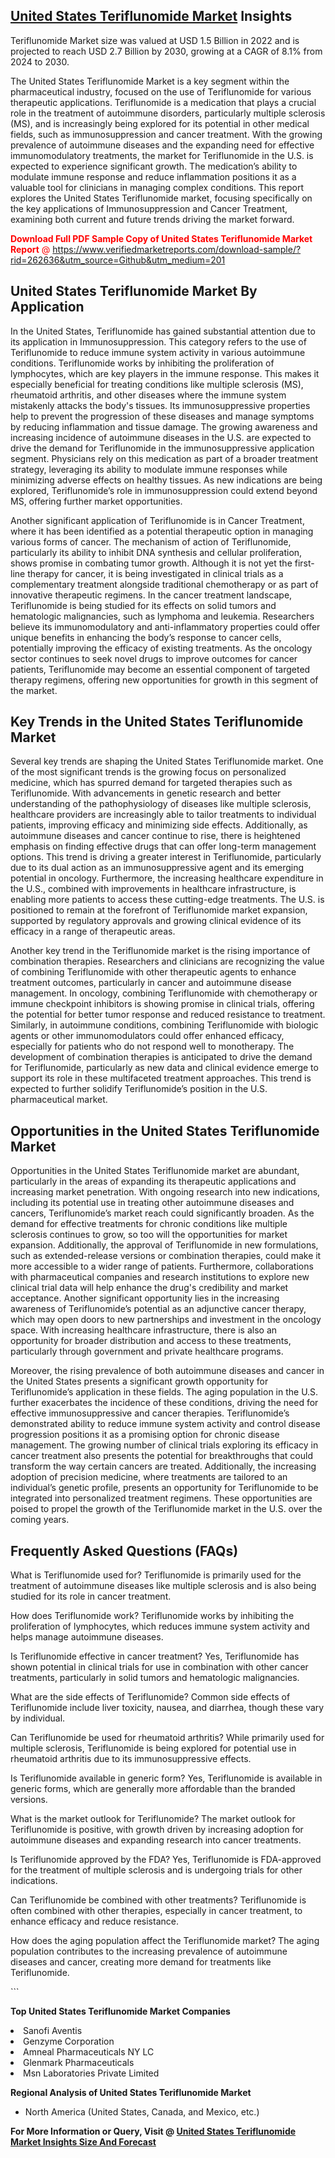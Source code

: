 <h2><a href="https://www.verifiedmarketreports.com/download-sample/?rid=262636&amp;utm_source=Github&amp;utm_medium=201" target="_blank">United States Teriflunomide Market</a> Insights</h2><p>Teriflunomide Market size was valued at USD 1.5 Billion in 2022 and is projected to reach USD 2.7 Billion by 2030, growing at a CAGR of 8.1% from 2024 to 2030.</p><p><p>The United States Teriflunomide Market is a key segment within the pharmaceutical industry, focused on the use of Teriflunomide for various therapeutic applications. Teriflunomide is a medication that plays a crucial role in the treatment of autoimmune disorders, particularly multiple sclerosis (MS), and is increasingly being explored for its potential in other medical fields, such as immunosuppression and cancer treatment. With the growing prevalence of autoimmune diseases and the expanding need for effective immunomodulatory treatments, the market for Teriflunomide in the U.S. is expected to experience significant growth. The medication’s ability to modulate immune response and reduce inflammation positions it as a valuable tool for clinicians in managing complex conditions. This report explores the United States Teriflunomide market, focusing specifically on the key applications of Immunosuppression and Cancer Treatment, examining both current and future trends driving the market forward. <p><span class=""><span style="color: #ff0000;"><strong>Download Full PDF Sample Copy of United States Teriflunomide Market Report</strong> @ </span><a href="https://www.verifiedmarketreports.com/download-sample/?rid=262636&amp;utm_source=Github&amp;utm_medium=201" target="_blank">https://www.verifiedmarketreports.com/download-sample/?rid=262636&amp;utm_source=Github&amp;utm_medium=201</a></span></p></p><h2>United States Teriflunomide Market By Application</h2><p>In the United States, Teriflunomide has gained substantial attention due to its application in Immunosuppression. This category refers to the use of Teriflunomide to reduce immune system activity in various autoimmune conditions. Teriflunomide works by inhibiting the proliferation of lymphocytes, which are key players in the immune response. This makes it especially beneficial for treating conditions like multiple sclerosis (MS), rheumatoid arthritis, and other diseases where the immune system mistakenly attacks the body's tissues. Its immunosuppressive properties help to prevent the progression of these diseases and manage symptoms by reducing inflammation and tissue damage. The growing awareness and increasing incidence of autoimmune diseases in the U.S. are expected to drive the demand for Teriflunomide in the immunosuppressive application segment. Physicians rely on this medication as part of a broader treatment strategy, leveraging its ability to modulate immune responses while minimizing adverse effects on healthy tissues. As new indications are being explored, Teriflunomide’s role in immunosuppression could extend beyond MS, offering further market opportunities.</p><p>Another significant application of Teriflunomide is in Cancer Treatment, where it has been identified as a potential therapeutic option in managing various forms of cancer. The mechanism of action of Teriflunomide, particularly its ability to inhibit DNA synthesis and cellular proliferation, shows promise in combating tumor growth. Although it is not yet the first-line therapy for cancer, it is being investigated in clinical trials as a complementary treatment alongside traditional chemotherapy or as part of innovative therapeutic regimens. In the cancer treatment landscape, Teriflunomide is being studied for its effects on solid tumors and hematologic malignancies, such as lymphoma and leukemia. Researchers believe its immunomodulatory and anti-inflammatory properties could offer unique benefits in enhancing the body’s response to cancer cells, potentially improving the efficacy of existing treatments. As the oncology sector continues to seek novel drugs to improve outcomes for cancer patients, Teriflunomide may become an essential component of targeted therapy regimens, offering new opportunities for growth in this segment of the market.</p><h2>Key Trends in the United States Teriflunomide Market</h2><p>Several key trends are shaping the United States Teriflunomide market. One of the most significant trends is the growing focus on personalized medicine, which has spurred demand for targeted therapies such as Teriflunomide. With advancements in genetic research and better understanding of the pathophysiology of diseases like multiple sclerosis, healthcare providers are increasingly able to tailor treatments to individual patients, improving efficacy and minimizing side effects. Additionally, as autoimmune diseases and cancer continue to rise, there is heightened emphasis on finding effective drugs that can offer long-term management options. This trend is driving a greater interest in Teriflunomide, particularly due to its dual action as an immunosuppressive agent and its emerging potential in oncology. Furthermore, the increasing healthcare expenditure in the U.S., combined with improvements in healthcare infrastructure, is enabling more patients to access these cutting-edge treatments. The U.S. is positioned to remain at the forefront of Teriflunomide market expansion, supported by regulatory approvals and growing clinical evidence of its efficacy in a range of therapeutic areas.</p><p>Another key trend in the Teriflunomide market is the rising importance of combination therapies. Researchers and clinicians are recognizing the value of combining Teriflunomide with other therapeutic agents to enhance treatment outcomes, particularly in cancer and autoimmune disease management. In oncology, combining Teriflunomide with chemotherapy or immune checkpoint inhibitors is showing promise in clinical trials, offering the potential for better tumor response and reduced resistance to treatment. Similarly, in autoimmune conditions, combining Teriflunomide with biologic agents or other immunomodulators could offer enhanced efficacy, especially for patients who do not respond well to monotherapy. The development of combination therapies is anticipated to drive the demand for Teriflunomide, particularly as new data and clinical evidence emerge to support its role in these multifaceted treatment approaches. This trend is expected to further solidify Teriflunomide’s position in the U.S. pharmaceutical market.</p><h2>Opportunities in the United States Teriflunomide Market</h2><p>Opportunities in the United States Teriflunomide market are abundant, particularly in the areas of expanding its therapeutic applications and increasing market penetration. With ongoing research into new indications, including its potential use in treating other autoimmune diseases and cancers, Teriflunomide’s market reach could significantly broaden. As the demand for effective treatments for chronic conditions like multiple sclerosis continues to grow, so too will the opportunities for market expansion. Additionally, the approval of Teriflunomide in new formulations, such as extended-release versions or combination therapies, could make it more accessible to a wider range of patients. Furthermore, collaborations with pharmaceutical companies and research institutions to explore new clinical trial data will help enhance the drug's credibility and market acceptance. Another significant opportunity lies in the increasing awareness of Teriflunomide’s potential as an adjunctive cancer therapy, which may open doors to new partnerships and investment in the oncology space. With increasing healthcare infrastructure, there is also an opportunity for broader distribution and access to these treatments, particularly through government and private healthcare programs.</p><p>Moreover, the rising prevalence of both autoimmune diseases and cancer in the United States presents a significant growth opportunity for Teriflunomide’s application in these fields. The aging population in the U.S. further exacerbates the incidence of these conditions, driving the need for effective immunosuppressive and cancer therapies. Teriflunomide’s demonstrated ability to reduce immune system activity and control disease progression positions it as a promising option for chronic disease management. The growing number of clinical trials exploring its efficacy in cancer treatment also presents the potential for breakthroughs that could transform the way certain cancers are treated. Additionally, the increasing adoption of precision medicine, where treatments are tailored to an individual’s genetic profile, presents an opportunity for Teriflunomide to be integrated into personalized treatment regimens. These opportunities are poised to propel the growth of the Teriflunomide market in the U.S. over the coming years.</p><h2>Frequently Asked Questions (FAQs)</h2><p>What is Teriflunomide used for? Teriflunomide is primarily used for the treatment of autoimmune diseases like multiple sclerosis and is also being studied for its role in cancer treatment.</p><p>How does Teriflunomide work? Teriflunomide works by inhibiting the proliferation of lymphocytes, which reduces immune system activity and helps manage autoimmune diseases.</p><p>Is Teriflunomide effective in cancer treatment? Yes, Teriflunomide has shown potential in clinical trials for use in combination with other cancer treatments, particularly in solid tumors and hematologic malignancies.</p><p>What are the side effects of Teriflunomide? Common side effects of Teriflunomide include liver toxicity, nausea, and diarrhea, though these vary by individual.</p><p>Can Teriflunomide be used for rheumatoid arthritis? While primarily used for multiple sclerosis, Teriflunomide is being explored for potential use in rheumatoid arthritis due to its immunosuppressive effects.</p><p>Is Teriflunomide available in generic form? Yes, Teriflunomide is available in generic forms, which are generally more affordable than the branded versions.</p><p>What is the market outlook for Teriflunomide? The market outlook for Teriflunomide is positive, with growth driven by increasing adoption for autoimmune diseases and expanding research into cancer treatments.</p><p>Is Teriflunomide approved by the FDA? Yes, Teriflunomide is FDA-approved for the treatment of multiple sclerosis and is undergoing trials for other indications.</p><p>Can Teriflunomide be combined with other treatments? Teriflunomide is often combined with other therapies, especially in cancer treatment, to enhance efficacy and reduce resistance.</p><p>How does the aging population affect the Teriflunomide market? The aging population contributes to the increasing prevalence of autoimmune diseases and cancer, creating more demand for treatments like Teriflunomide.</p>```</p><p><strong>Top United States Teriflunomide Market Companies</strong></p><div data-test-id=""><p><li>Sanofi Aventis</li><li> Genzyme Corporation</li><li> Amneal Pharmaceuticals NY LC</li><li> Glenmark Pharmaceuticals</li><li> Msn Laboratories Private Limited</li></p><div><strong>Regional Analysis of&nbsp;United States Teriflunomide Market</strong></div><ul><li dir="ltr"><p dir="ltr">North America&nbsp;(United States, Canada, and Mexico, etc.)</p></li></ul><p><strong>For More Information or Query, Visit @&nbsp;</strong><strong><a href="https://www.verifiedmarketreports.com/product/teriflunomide-market/?utm_source=Github&amp;utm_medium=201" target="_blank">United States Teriflunomide Market Insights Size And Forecast</a></strong></p></div>
